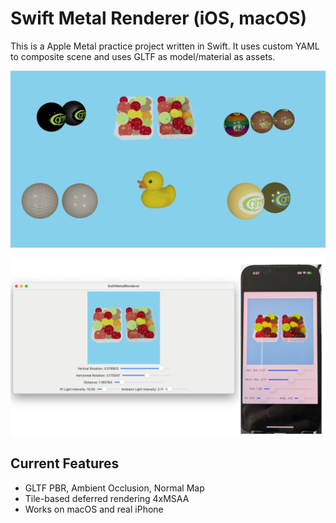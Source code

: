 # Swift Metal Renderer (iOS, macOS)
This is a Apple Metal practice project written in Swift. It uses custom YAML to composite scene and uses GLTF as model/material as assets.

![Cover Page](./img/SwiftMetalRenderer.png)


![macOS](./img/macOS_iOS_Combine.png)

## Current Features
* GLTF PBR, Ambient Occlusion, Normal Map
* Tile-based deferred rendering 4xMSAA
* Works on macOS and real iPhone

